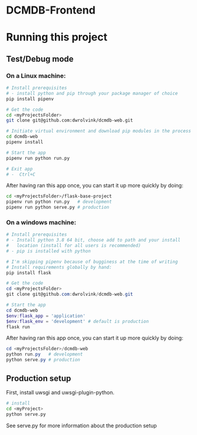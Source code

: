# DCMDB-Frontend


# Running this project
## Test/Debug mode
### On a Linux machine:
```bash
# Install prerequisites
# - install python and pip through your package manager of choice
pip install pipenv

# Get the code
cd <myProjectsFolder>
git clone git@github.com:dwrolvink/dcmdb-web.git

# Initiate virtual environment and download pip modules in the process
cd dcmdb-web
pipenv install

# Start the app
pipenv run python run.py

# Exit app
# -  Ctrl+C
```

After having ran this app once, you can start it up more quickly by 
doing:
```bash
cd <myProjectsFolder>/flask-base-project
pipenv run python run.py   # development
pipenv run python serve.py # production
```

### On a windows machine:
```powershell
# Install prerequisites
# - Install python 3.8 64 bit, choose add to path and your install 
#   location (install for all users is recommended)
# - pip is installed with python

# I'm skipping pipenv because of bugginess at the time of writing
# Install requirements globally by hand:
pip install flask

# Get the code
cd <myProjectsFolder>
git clone git@github.com:dwrolvink/dcmdb-web.git

# Start the app
cd dcmdb-web
$env:flask_app = 'application'
$env:flask_env = 'development' # default is production
flask run
```
After having ran this app once, you can start it up more quickly by 
doing:
```powershell
cd <myProjectsFolder>/dcmdb-web
python run.py   # development
python serve.py # production
```

## Production setup
First, install uwsgi and  uwsgi-plugin-python.

```bash
# install 
cd <myProject>
python serve.py
```
See serve.py for more information about the production setup

